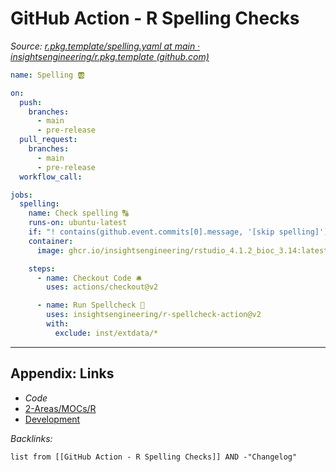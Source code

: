 # GitHub Action - R Spelling Checks

*Source: [r.pkg.template/spelling.yaml at main · insightsengineering/r.pkg.template (github.com)](https://github.com/insightsengineering/r.pkg.template/blob/main/.github/workflows/spelling.yaml)*

````yaml
name: Spelling 🆎

on:
  push:
    branches:
      - main
      - pre-release
  pull_request:
    branches:
      - main
      - pre-release
  workflow_call:

jobs:
  spelling:
    name: Check spelling 🔠
    runs-on: ubuntu-latest
    if: "! contains(github.event.commits[0].message, '[skip spelling]')"
    container:
      image: ghcr.io/insightsengineering/rstudio_4.1.2_bioc_3.14:latest

    steps:
      - name: Checkout Code 🛎
        uses: actions/checkout@v2

      - name: Run Spellcheck 👟
        uses: insightsengineering/r-spellcheck-action@v2
        with:
          exclude: inst/extdata/*
````

---

## Appendix: Links

* *Code*
* [2-Areas/MOCs/R](../../MOCs/R.md)
* [Development](../../MOCs/Development.md)

*Backlinks:*

````dataview
list from [[GitHub Action - R Spelling Checks]] AND -"Changelog"
````
